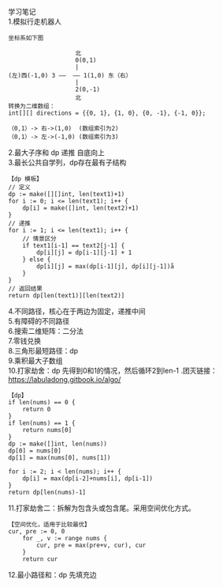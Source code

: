 学习笔记    
1.模拟行走机器人    
```
坐标系如下图

                   北
                   0(0,1)
                   |
(左)西(-1,0) 3 ——  —— 1(1,0) 东（右）
                   |
                   2(0,-1)
                   北
转换为二维数组：
int[][] directions = {{0, 1}, {1, 0}, {0, -1}, {-1, 0}};

（0,1）-> 右->(1,0)  (数组索引为2)
（0,1）-> 左->(-1,0) (数组索引为3)

```
2.最大子序和 dp 递推 自底向上    
3.最长公共自学列，dp存在最有子结构  
````
【dp 模板】
// 定义
dp := make([][]int, len(text1)+1)
for i := 0; i <= len(text1); i++ {
    dp[i] = make([]int, len(text2)+1)
}
// 递推
for i := 1; i <= len(text1); i++ {
    // 情景区分
    if text1[i-1] == text2[j-1] {
        dp[i][j] = dp[i-1][j-1] + 1 
    } else {
        dp[i][j] = max(dp[i-1][j], dp[i][j-1])å
    }
}
// 返回结果
return dp[len(text1)][len(text2)]
````
4.不同路径，核心在于两边为固定，递推中间   
5.有障碍的不同路径  
6.搜索二维矩阵：二分法  
7.零钱兑换  
8.三角形最短路径：dp  
9.乘积最大子数组   
10.打家劫舍：dp 先得到0和1的情况，然后循环2到len-1 .团灭链接：https://labuladong.gitbook.io/algo/
````
【dp】
if len(nums) == 0 {
    return 0
}
if len(nums) == 1 {
    return nums[0]
}
dp := make([]int, len(nums))
dp[0] = nums[0]
dp[1] = max(nums[0], nums[1])

for i := 2; i < len(nums); i++ {
    dp[i] = max(dp[i-2]+nums[i], dp[i-1])
}
return dp[len(nums)-1]
````
11.打家劫舍二：拆解为包含头或包含尾。采用空间优化方式。
````
【空间优化，适用于比较最优】
cur, pre := 0, 0
	for _, v := range nums {
		cur, pre = max(pre+v, cur), cur
	}
	return cur
````
12.最小路径和：dp 先填充边